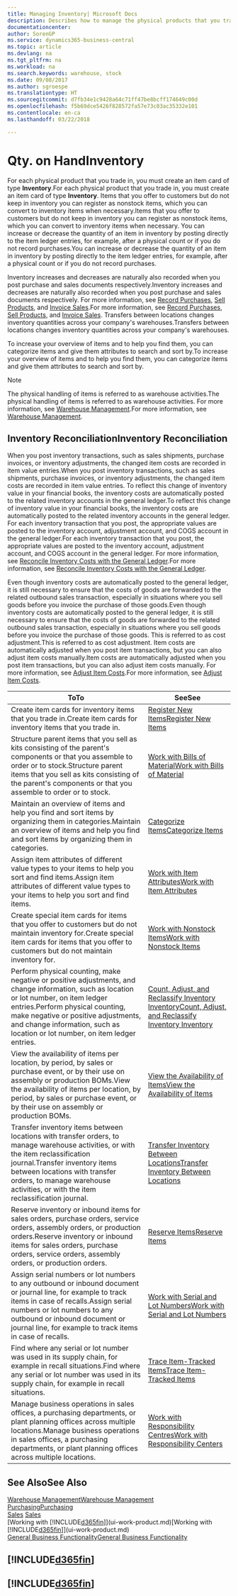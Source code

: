 ```yaml
---
title: Managing Inventory| Microsoft Docs
description: Describes how to manage the physical products that you trade in, for example, handling the stock in your warehouse.
documentationcenter: 
author: SorenGP
ms.service: dynamics365-business-central
ms.topic: article
ms.devlang: na
ms.tgt_pltfrm: na
ms.workload: na
ms.search.keywords: warehouse, stock
ms.date: 09/08/2017
ms.author: sgroespe
ms.translationtype: HT
ms.sourcegitcommit: d7fb34e1c9428a64c71ff47be8bcff174649c00d
ms.openlocfilehash: f5b69dce5426f828572fa57e73c03ac35332e101
ms.contentlocale: en-ca
ms.lasthandoff: 03/22/2018

---
```


# <a name="inventory"></a><span data-ttu-id="0f3eb-103">Qty. on Hand</span><span class="sxs-lookup"><span data-stu-id="0f3eb-103">Inventory</span></span>
<span data-ttu-id="0f3eb-104">For each physical product that you trade in, you must create an item card of type **Inventory**.</span><span class="sxs-lookup"><span data-stu-id="0f3eb-104">For each physical product that you trade in, you must create an item card of type **Inventory**.</span></span> <span data-ttu-id="0f3eb-105">Items that you offer to customers but do not keep in inventory you can register as nonstock items, which you can convert to inventory items when necessary.</span><span class="sxs-lookup"><span data-stu-id="0f3eb-105">Items that you offer to customers but do not keep in inventory you can register as nonstock items, which you can convert to inventory items when necessary.</span></span> <span data-ttu-id="0f3eb-106">You can increase or decrease the quantity of an item in inventory by posting directly to the item ledger entries, for example, after a physical count or if you do not record purchases.</span><span class="sxs-lookup"><span data-stu-id="0f3eb-106">You can increase or decrease the quantity of an item in inventory by posting directly to the item ledger entries, for example, after a physical count or if you do not record purchases.</span></span>

<span data-ttu-id="0f3eb-107">Inventory increases and decreases are naturally also recorded when you post purchase and sales documents respectively.</span><span class="sxs-lookup"><span data-stu-id="0f3eb-107">Inventory increases and decreases are naturally also recorded when you post purchase and sales documents respectively.</span></span> <span data-ttu-id="0f3eb-108">For more information, see [Record Purchases](purchasing-how-record-purchases.md), [Sell Products](sales-how-sell-products.md), and [Invoice Sales](sales-how-invoice-sales.md).</span><span class="sxs-lookup"><span data-stu-id="0f3eb-108">For more information, see [Record Purchases](purchasing-how-record-purchases.md), [Sell Products](sales-how-sell-products.md), and [Invoice Sales](sales-how-invoice-sales.md).</span></span> <span data-ttu-id="0f3eb-109">Transfers between locations changes inventory quantities across your company's warehouses.</span><span class="sxs-lookup"><span data-stu-id="0f3eb-109">Transfers between locations changes inventory quantities across your company's warehouses.</span></span>   

<span data-ttu-id="0f3eb-110">To increase your overview of items and to help you find them, you can categorize items and give them attributes to search and sort by.</span><span class="sxs-lookup"><span data-stu-id="0f3eb-110">To increase your overview of items and to help you find them, you can categorize items and give them attributes to search and sort by.</span></span>

> [!NOTE]
> <span data-ttu-id="0f3eb-111">The physical handling of items is referred to as warehouse activities.</span><span class="sxs-lookup"><span data-stu-id="0f3eb-111">The physical handling of items is referred to as warehouse activities.</span></span> <span data-ttu-id="0f3eb-112">For more information, see [Warehouse Management](warehouse-manage-warehouse.md).</span><span class="sxs-lookup"><span data-stu-id="0f3eb-112">For more information, see [Warehouse Management](warehouse-manage-warehouse.md).</span></span>

## <a name="inventory-reconciliation"></a><span data-ttu-id="0f3eb-113">Inventory Reconciliation</span><span class="sxs-lookup"><span data-stu-id="0f3eb-113">Inventory Reconciliation</span></span>
<span data-ttu-id="0f3eb-114">When you post inventory transactions, such as sales shipments, purchase invoices, or inventory adjustments, the changed item costs are recorded in item value entries.</span><span class="sxs-lookup"><span data-stu-id="0f3eb-114">When you post inventory transactions, such as sales shipments, purchase invoices, or inventory adjustments, the changed item costs are recorded in item value entries.</span></span> <span data-ttu-id="0f3eb-115">To reflect this change of inventory value in your financial books, the inventory costs are automatically posted to the related inventory accounts in the general ledger.</span><span class="sxs-lookup"><span data-stu-id="0f3eb-115">To reflect this change of inventory value in your financial books, the inventory costs are automatically posted to the related inventory accounts in the general ledger.</span></span> <span data-ttu-id="0f3eb-116">For each inventory transaction that you post, the appropriate values are posted to the inventory account, adjustment account, and COGS account in the general ledger.</span><span class="sxs-lookup"><span data-stu-id="0f3eb-116">For each inventory transaction that you post, the appropriate values are posted to the inventory account, adjustment account, and COGS account in the general ledger.</span></span> <span data-ttu-id="0f3eb-117">For more information, see [Reconcile Inventory Costs with the General Ledger](finance-how-to-post-inventory-costs-to-the-general-ledger.md).</span><span class="sxs-lookup"><span data-stu-id="0f3eb-117">For more information, see [Reconcile Inventory Costs with the General Ledger](finance-how-to-post-inventory-costs-to-the-general-ledger.md).</span></span>

<span data-ttu-id="0f3eb-118">Even though inventory costs are automatically posted to the general ledger, it is still necessary to ensure that the costs of goods are forwarded to the related outbound sales transaction, especially in situations where you sell goods before you invoice the purchase of those goods.</span><span class="sxs-lookup"><span data-stu-id="0f3eb-118">Even though inventory costs are automatically posted to the general ledger, it is still necessary to ensure that the costs of goods are forwarded to the related outbound sales transaction, especially in situations where you sell goods before you invoice the purchase of those goods.</span></span> <span data-ttu-id="0f3eb-119">This is referred to as cost adjustment.</span><span class="sxs-lookup"><span data-stu-id="0f3eb-119">This is referred to as cost adjustment.</span></span> <span data-ttu-id="0f3eb-120">Item costs are automatically adjusted when you post item transactions, but you can also adjust item costs manually.</span><span class="sxs-lookup"><span data-stu-id="0f3eb-120">Item costs are automatically adjusted when you post item transactions, but you can also adjust item costs manually.</span></span> <span data-ttu-id="0f3eb-121">For more information, see [Adjust Item Costs](inventory-how-adjust-item-costs.md).</span><span class="sxs-lookup"><span data-stu-id="0f3eb-121">For more information, see [Adjust Item Costs](inventory-how-adjust-item-costs.md).</span></span>

|<span data-ttu-id="0f3eb-122">To</span><span class="sxs-lookup"><span data-stu-id="0f3eb-122">To</span></span> |<span data-ttu-id="0f3eb-123">See</span><span class="sxs-lookup"><span data-stu-id="0f3eb-123">See</span></span> |
|---|----|
|<span data-ttu-id="0f3eb-124">Create item cards for inventory items that you trade in.</span><span class="sxs-lookup"><span data-stu-id="0f3eb-124">Create item cards for inventory items that you trade in.</span></span>|[<span data-ttu-id="0f3eb-125">Register New Items</span><span class="sxs-lookup"><span data-stu-id="0f3eb-125">Register New Items</span></span>](inventory-how-register-new-items.md)|
|<span data-ttu-id="0f3eb-126">Structure parent items that you sell as kits consisting of the parent's components or that you assemble to order or to stock.</span><span class="sxs-lookup"><span data-stu-id="0f3eb-126">Structure parent items that you sell as kits consisting of the parent's components or that you assemble to order or to stock.</span></span>|[<span data-ttu-id="0f3eb-127">Work with Bills of Material</span><span class="sxs-lookup"><span data-stu-id="0f3eb-127">Work with Bills of Material</span></span>](inventory-how-work-BOMs.md)|
|<span data-ttu-id="0f3eb-128">Maintain an overview of items and help you find and sort items by organizing them in categories.</span><span class="sxs-lookup"><span data-stu-id="0f3eb-128">Maintain an overview of items and help you find and sort items by organizing them in categories.</span></span>|[<span data-ttu-id="0f3eb-129">Categorize Items</span><span class="sxs-lookup"><span data-stu-id="0f3eb-129">Categorize Items</span></span>](inventory-how-categorize-items.md)|
|<span data-ttu-id="0f3eb-130">Assign item attributes of different value types to your items to help you sort and find items.</span><span class="sxs-lookup"><span data-stu-id="0f3eb-130">Assign item attributes of different value types to your items to help you sort and find items.</span></span>|[<span data-ttu-id="0f3eb-131">Work with Item Attributes</span><span class="sxs-lookup"><span data-stu-id="0f3eb-131">Work with Item Attributes</span></span>](inventory-how-work-item-attributes.md)|
|<span data-ttu-id="0f3eb-132">Create special item cards for items that you offer to customers but do not maintain inventory for.</span><span class="sxs-lookup"><span data-stu-id="0f3eb-132">Create special item cards for items that you offer to customers but do not maintain inventory for.</span></span>|[<span data-ttu-id="0f3eb-133">Work with Nonstock Items</span><span class="sxs-lookup"><span data-stu-id="0f3eb-133">Work with Nonstock Items</span></span>](inventory-how-work-nonstock-items.md)|
|<span data-ttu-id="0f3eb-134">Perform physical counting, make negative or positive adjustments, and change information, such as location or lot number, on item ledger entries.</span><span class="sxs-lookup"><span data-stu-id="0f3eb-134">Perform physical counting, make negative or positive adjustments, and change information, such as location or lot number, on item ledger entries.</span></span>|[<span data-ttu-id="0f3eb-135">Count, Adjust, and Reclassify Inventory Inventory</span><span class="sxs-lookup"><span data-stu-id="0f3eb-135">Count, Adjust, and Reclassify Inventory Inventory</span></span>](inventory-how-count-adjust-reclassify.md)|
|<span data-ttu-id="0f3eb-136">View the availability of items per location, by period, by sales or purchase event, or by their use on assembly or production BOMs.</span><span class="sxs-lookup"><span data-stu-id="0f3eb-136">View the availability of items per location, by period, by sales or purchase event, or by their use on assembly or production BOMs.</span></span>|[<span data-ttu-id="0f3eb-137">View the Availability of Items</span><span class="sxs-lookup"><span data-stu-id="0f3eb-137">View the Availability of Items</span></span>](inventory-how-availability-overview.md)|
|<span data-ttu-id="0f3eb-138">Transfer inventory items between locations with transfer orders, to manage warehouse activities, or with the item reclassification journal.</span><span class="sxs-lookup"><span data-stu-id="0f3eb-138">Transfer inventory items between locations with transfer orders, to manage warehouse activities, or with the item reclassification journal.</span></span>|[<span data-ttu-id="0f3eb-139">Transfer Inventory Between Locations</span><span class="sxs-lookup"><span data-stu-id="0f3eb-139">Transfer Inventory Between Locations</span></span>](inventory-how-transfer-between-locations.md)|
|<span data-ttu-id="0f3eb-140">Reserve inventory or inbound items for sales orders, purchase orders, service orders, assembly orders, or production orders.</span><span class="sxs-lookup"><span data-stu-id="0f3eb-140">Reserve inventory or inbound items for sales orders, purchase orders, service orders, assembly orders, or production orders.</span></span>|[<span data-ttu-id="0f3eb-141">Reserve Items</span><span class="sxs-lookup"><span data-stu-id="0f3eb-141">Reserve Items</span></span>](inventory-how-to-reserve-items.md)|
|<span data-ttu-id="0f3eb-142">Assign serial numbers or lot numbers to any outbound or inbound document or journal line, for example to track items in case of recalls.</span><span class="sxs-lookup"><span data-stu-id="0f3eb-142">Assign serial numbers or lot numbers to any outbound or inbound document or journal line, for example to track items in case of recalls.</span></span>|[<span data-ttu-id="0f3eb-143">Work with Serial and Lot Numbers</span><span class="sxs-lookup"><span data-stu-id="0f3eb-143">Work with Serial and Lot Numbers</span></span>](inventory-how-work-item-tracking.md)|
|<span data-ttu-id="0f3eb-144">Find where any serial or lot number was used in its supply chain, for example in recall situations.</span><span class="sxs-lookup"><span data-stu-id="0f3eb-144">Find where any serial or lot number was used in its supply chain, for example in recall situations.</span></span>|[<span data-ttu-id="0f3eb-145">Trace Item-Tracked Items</span><span class="sxs-lookup"><span data-stu-id="0f3eb-145">Trace Item-Tracked Items</span></span>](inventory-how-to-trace-item-tracked-items.md)|
|<span data-ttu-id="0f3eb-146">Manage business operations in sales offices, a purchasing departments, or plant planning offices across multiple locations.</span><span class="sxs-lookup"><span data-stu-id="0f3eb-146">Manage business operations in sales offices, a purchasing departments, or plant planning offices across multiple locations.</span></span>|[<span data-ttu-id="0f3eb-147">Work with Responsibility Centres</span><span class="sxs-lookup"><span data-stu-id="0f3eb-147">Work with Responsibility Centers</span></span>](inventory-responsibility-centers.md)|

## <a name="see-also"></a><span data-ttu-id="0f3eb-148">See Also</span><span class="sxs-lookup"><span data-stu-id="0f3eb-148">See Also</span></span>  
[<span data-ttu-id="0f3eb-149">Warehouse Management</span><span class="sxs-lookup"><span data-stu-id="0f3eb-149">Warehouse Management</span></span>](warehouse-manage-warehouse.md)  
[<span data-ttu-id="0f3eb-150">Purchasing</span><span class="sxs-lookup"><span data-stu-id="0f3eb-150">Purchasing</span></span>](purchasing-manage-purchasing.md)  
<span data-ttu-id="0f3eb-151">[Sales](sales-manage-sales.md)  </span><span class="sxs-lookup"><span data-stu-id="0f3eb-151">[Sales](sales-manage-sales.md)  </span></span>  
<span data-ttu-id="0f3eb-152">[Working with [!INCLUDE[d365fin](includes/d365fin_md.md)]](ui-work-product.md)</span><span class="sxs-lookup"><span data-stu-id="0f3eb-152">[Working with [!INCLUDE[d365fin](includes/d365fin_md.md)]](ui-work-product.md)</span></span>  
[<span data-ttu-id="0f3eb-153">General Business Functionality</span><span class="sxs-lookup"><span data-stu-id="0f3eb-153">General Business Functionality</span></span>](ui-across-business-areas.md)

## [!INCLUDE[d365fin](includes/free_trial_md.md)]  
## [!INCLUDE[d365fin](includes/training_link_md.md)]

